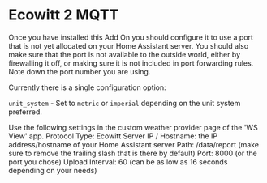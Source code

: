 # Ecowitt 2 MQTT

Once you have installed this Add On you should configure it to use a port that is not yet allocated on your Home Assistant server. You should also make sure that the port is not available to the outside world, either by firewalling it off, or making sure it is not included in port forwarding rules. Note down the port number you are using.

Currently there is a single configuration option:

`unit_system` - Set to `metric` or `imperial` depending on the unit system preferred.

Use the following settings in the custom weather provider page of the 'WS View' app.
Protocol Type: Ecowitt
Server IP / Hostname: the IP address/hostname of your Home Assistant server
Path: /data/report (make sure to remove the trailing slash that is there by default)
Port: 8000 (or the port you chose)
Upload Interval: 60 (can be as low as 16 seconds depending on your needs)

